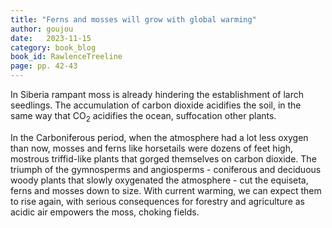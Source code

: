 ```yaml
---
title: "Ferns and mosses will grow with global warming"
author: goujou
date:   2023-11-15
category: book_blog
book_id: RawlenceTreeline
page: pp. 42-43
---
```

In Siberia rampant moss is already hindering the establishment of larch seedlings.
The accumulation of carbon dioxide acidifies the soil, in the same way that CO$_2$ acidifies the ocean, suffocation other plants.

In the Carboniferous period, when the atmosphere had a lot less oxygen than now, mosses and ferns like horsetails were dozens of feet high, mostrous triffid-like plants that gorged themselves on carbon dioxide.
The triumph of the gymnosperms and angiosperms - coniferous and deciduous woody plants that slowly oxygenated the atmosphere - cut the equiseta, ferns and mosses down to size.
With current warming, we can expect them to rise again, with serious consequences for forestry and agriculture as acidic air empowers the moss, choking fields.
